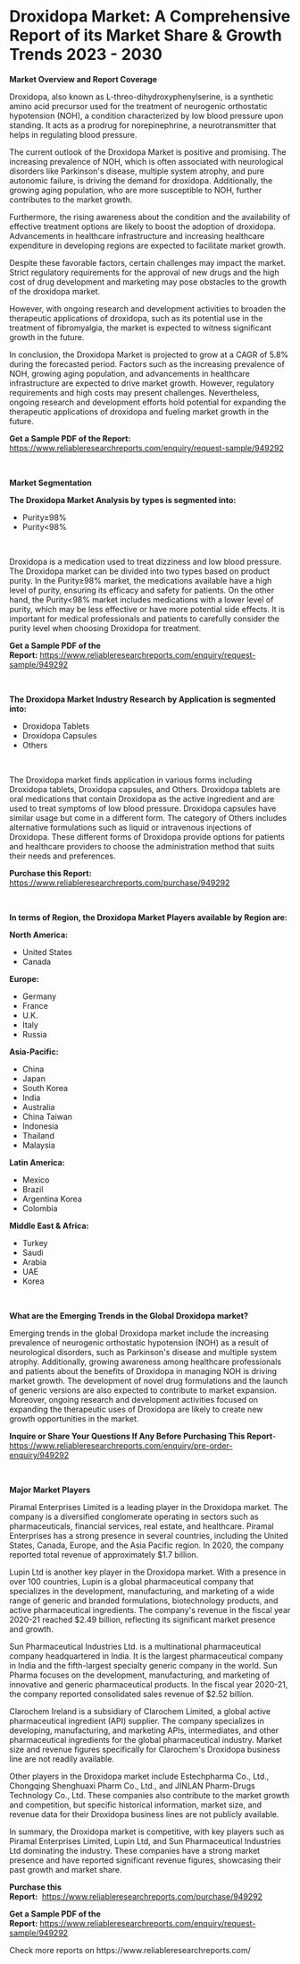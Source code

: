 <p><h1>Droxidopa Market: A Comprehensive Report of its Market Share & Growth Trends 2023 - 2030</h1></p><p><strong>Market Overview and Report Coverage</strong></p>
<p><p>Droxidopa, also known as L-threo-dihydroxyphenylserine, is a synthetic amino acid precursor used for the treatment of neurogenic orthostatic hypotension (NOH), a condition characterized by low blood pressure upon standing. It acts as a prodrug for norepinephrine, a neurotransmitter that helps in regulating blood pressure.</p><p>The current outlook of the Droxidopa Market is positive and promising. The increasing prevalence of NOH, which is often associated with neurological disorders like Parkinson's disease, multiple system atrophy, and pure autonomic failure, is driving the demand for droxidopa. Additionally, the growing aging population, who are more susceptible to NOH, further contributes to the market growth.</p><p>Furthermore, the rising awareness about the condition and the availability of effective treatment options are likely to boost the adoption of droxidopa. Advancements in healthcare infrastructure and increasing healthcare expenditure in developing regions are expected to facilitate market growth.</p><p>Despite these favorable factors, certain challenges may impact the market. Strict regulatory requirements for the approval of new drugs and the high cost of drug development and marketing may pose obstacles to the growth of the droxidopa market.</p><p>However, with ongoing research and development activities to broaden the therapeutic applications of droxidopa, such as its potential use in the treatment of fibromyalgia, the market is expected to witness significant growth in the future.</p><p>In conclusion, the Droxidopa Market is projected to grow at a CAGR of 5.8% during the forecasted period. Factors such as the increasing prevalence of NOH, growing aging population, and advancements in healthcare infrastructure are expected to drive market growth. However, regulatory requirements and high costs may present challenges. Nevertheless, ongoing research and development efforts hold potential for expanding the therapeutic applications of droxidopa and fueling market growth in the future.</p></p>
<p><strong>Get a Sample PDF of the Report:</strong> <a href="https://www.reliableresearchreports.com/enquiry/request-sample/949292">https://www.reliableresearchreports.com/enquiry/request-sample/949292</a></p>
<p>&nbsp;</p>
<p><strong>Market Segmentation</strong></p>
<p><strong>The Droxidopa Market Analysis by types is segmented into:</strong></p>
<p><ul><li>Purity≥98%</li><li>Purity<98%</li></ul></p>
<p>&nbsp;</p>
<p><p>Droxidopa is a medication used to treat dizziness and low blood pressure. The Droxidopa market can be divided into two types based on product purity. In the Purity≥98% market, the medications available have a high level of purity, ensuring its efficacy and safety for patients. On the other hand, the Purity<98% market includes medications with a lower level of purity, which may be less effective or have more potential side effects. It is important for medical professionals and patients to carefully consider the purity level when choosing Droxidopa for treatment.</p></p>
<p><strong>Get a Sample PDF of the Report:</strong>&nbsp;<a href="https://www.reliableresearchreports.com/enquiry/request-sample/949292">https://www.reliableresearchreports.com/enquiry/request-sample/949292</a></p>
<p>&nbsp;</p>
<p><strong>The Droxidopa Market Industry Research by Application is segmented into:</strong></p>
<p><ul><li>Droxidopa Tablets</li><li>Droxidopa Capsules</li><li>Others</li></ul></p>
<p>&nbsp;</p>
<p><p>The Droxidopa market finds application in various forms including Droxidopa tablets, Droxidopa capsules, and Others. Droxidopa tablets are oral medications that contain Droxidopa as the active ingredient and are used to treat symptoms of low blood pressure. Droxidopa capsules have similar usage but come in a different form. The category of Others includes alternative formulations such as liquid or intravenous injections of Droxidopa. These different forms of Droxidopa provide options for patients and healthcare providers to choose the administration method that suits their needs and preferences.</p></p>
<p><strong>Purchase this Report:</strong>&nbsp; <a href="https://www.reliableresearchreports.com/purchase/949292">https://www.reliableresearchreports.com/purchase/949292</a></p>
<p>&nbsp;</p>
<p><strong>In terms of Region, the Droxidopa Market Players available by Region are:</strong></p>
<p>
    <p> <strong> North America: </strong>
        <ul>
            <li>United States</li>
            <li>Canada</li>
        </ul>
        </p> 
    <p> <strong> Europe: </strong>
        <ul>
            <li>Germany</li>
            <li>France</li>
            <li>U.K.</li>
            <li>Italy</li>
            <li>Russia</li>
        </ul>
        </p> 
    <p> <strong> Asia-Pacific: </strong>
        <ul>
            <li>China</li>
            <li>Japan</li>
            <li>South Korea</li>
            <li>India</li>
            <li>Australia</li>
            <li>China Taiwan</li>
            <li>Indonesia</li>
            <li>Thailand</li>
            <li>Malaysia</li>
        </ul>
        </p> 
    <p> <strong> Latin America: </strong>
        <ul>
            <li>Mexico</li>
            <li>Brazil</li>
            <li>Argentina Korea</li>
            <li>Colombia</li>
        </ul>
        </p> 
    <p> <strong> Middle East & Africa: </strong>
        <ul>
            <li>Turkey</li>
            <li>Saudi</li>
            <li>Arabia</li>
            <li>UAE</li>
            <li>Korea</li>
        </ul>
    </p>
    </p>
<p>&nbsp;</p>
<p><strong>What are the Emerging Trends in the Global Droxidopa market?</strong></p>
<p><p>Emerging trends in the global Droxidopa market include the increasing prevalence of neurogenic orthostatic hypotension (NOH) as a result of neurological disorders, such as Parkinson's disease and multiple system atrophy. Additionally, growing awareness among healthcare professionals and patients about the benefits of Droxidopa in managing NOH is driving market growth. The development of novel drug formulations and the launch of generic versions are also expected to contribute to market expansion. Moreover, ongoing research and development activities focused on expanding the therapeutic uses of Droxidopa are likely to create new growth opportunities in the market.</p></p>
<p><strong>Inquire or Share Your Questions If Any Before Purchasing This Report</strong>- <a href="https://www.reliableresearchreports.com/enquiry/pre-order-enquiry/949292">https://www.reliableresearchreports.com/enquiry/pre-order-enquiry/949292</a></p>
<p>&nbsp;</p>
<p><strong>Major Market Players</strong></p>
<p><p>Piramal Enterprises Limited is a leading player in the Droxidopa market. The company is a diversified conglomerate operating in sectors such as pharmaceuticals, financial services, real estate, and healthcare. Piramal Enterprises has a strong presence in several countries, including the United States, Canada, Europe, and the Asia Pacific region. In 2020, the company reported total revenue of approximately $1.7 billion. </p><p>Lupin Ltd is another key player in the Droxidopa market. With a presence in over 100 countries, Lupin is a global pharmaceutical company that specializes in the development, manufacturing, and marketing of a wide range of generic and branded formulations, biotechnology products, and active pharmaceutical ingredients. The company's revenue in the fiscal year 2020-21 reached $2.49 billion, reflecting its significant market presence and growth.</p><p>Sun Pharmaceutical Industries Ltd. is a multinational pharmaceutical company headquartered in India. It is the largest pharmaceutical company in India and the fifth-largest specialty generic company in the world. Sun Pharma focuses on the development, manufacturing, and marketing of innovative and generic pharmaceutical products. In the fiscal year 2020-21, the company reported consolidated sales revenue of $2.52 billion.</p><p>Clarochem Ireland is a subsidiary of Clarochem Limited, a global active pharmaceutical ingredient (API) supplier. The company specializes in developing, manufacturing, and marketing APIs, intermediates, and other pharmaceutical ingredients for the global pharmaceutical industry. Market size and revenue figures specifically for Clarochem's Droxidopa business line are not readily available.</p><p>Other players in the Droxidopa market include Estechpharma Co., Ltd., Chongqing Shenghuaxi Pharm Co., Ltd., and JINLAN Pharm-Drugs Technology Co., Ltd. These companies also contribute to the market growth and competition, but specific historical information, market size, and revenue data for their Droxidopa business lines are not publicly available.</p><p>In summary, the Droxidopa market is competitive, with key players such as Piramal Enterprises Limited, Lupin Ltd, and Sun Pharmaceutical Industries Ltd dominating the industry. These companies have a strong market presence and have reported significant revenue figures, showcasing their past growth and market share.</p></p>
<p><strong>Purchase this Report:</strong>&nbsp;&nbsp;<a href="https://www.reliableresearchreports.com/purchase/949292">https://www.reliableresearchreports.com/purchase/949292</a></p>
<p></p>
<p><strong>Get a Sample PDF of the Report:</strong>&nbsp;<a href="https://www.reliableresearchreports.com/enquiry/request-sample/949292">https://www.reliableresearchreports.com/enquiry/request-sample/949292</a></p>
<p>Check more reports on https://www.reliableresearchreports.com/</p>